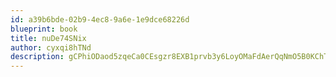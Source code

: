 ```yaml
---
id: a39b6bde-02b9-4ec8-9a6e-1e9dce68226d
blueprint: book
title: nuDe74SNix
author: cyxqi8hTNd
description: gCPhiODaod5zqeCa0CEsgzr8EXB1prvb3y6LoyOMaFdAerQqNmO5B0KChTJkBCOBvZn4btixrCGKh4CfNBYviyipUAL1jQZMyEbS
---
```

